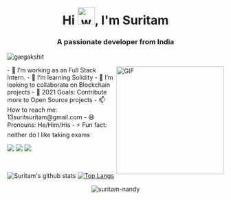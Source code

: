 <h1 align="center">Hi <img alt="wave" src="https://emojis.slackmojis.com/emojis/images/1588177020/8809/wave_hello.gif?1588177020" width="40px" />, I'm Suritam</h1>
<h3 align="center">A passionate developer from India</h3>
<p align="left"> <img src="https://komarev.com/ghpvc/?username=suritam-nandy" alt="gargakshit" /> </p>

<img align="right" height="250px" alt="GIF" src="https://api.daily.dev/devcards/4413821b0f22404c9a65b9723f160b08.png?r=70p" />
- 🔭 I’m working as an Full Stack Intern.
- 🌱 I’m learning Solidity 
- 👯 I’m looking to collaborate on Blockchain projects
- 🥅 2021 Goals: Contribute more to Open Source projects
- 📫 How to reach me: 13suritsuritam@gmail.com
- 😄 Pronouns: He/Him/His
- ⚡ Fun fact: neither do I like taking exams

  [<img src="https://img.shields.io/badge/linkedin-%230077B5.svg?&style=for-the-badge&logo=linkedin&logoColor=white" />](https://linkedin.com/in/suritam-nandy-74952718b) [<img src = "https://img.shields.io/badge/instagram-%23E4405F.svg?&style=for-the-badge&logo=instagram&logoColor=white">](https://instagram.com/suritam_nandy) [<img src = "https://img.shields.io/badge/twitter-%231877F2.svg?&style=for-the-badge&logo=twitter&logoColor=white">](https://twitter.com/nandysuritam)

<br />

<!-- ### Spotify Playing 🎧

[<img align="center" src="https://now-playing-codestackr.vercel.app/api/spotify-playing" alt="codeSTACKr Spotify Playing" width="350" />](https://open.spotify.com/user/swyqyimdc12jajde4vpwd2x1b) -->

![Suritam's github stats](https://github-readme-stats.vercel.app/api?username=suritam-nandy&count_private=true&theme=radical)
[![Top Langs](https://github-readme-stats.vercel.app/api/top-langs/?username=suritam-nandy&layout=compact&theme=radical)](https://github.com/suritam-nandy/github-readme-stats)

<p align="center"><img align="center" src="https://github-readme-streak-stats.herokuapp.com/?user=suritam-nandy&theme=radical" alt="suritam-nandy" /></p>
